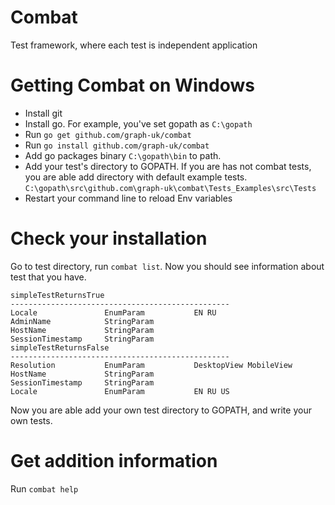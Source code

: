 # Combat
Test framework, where each test is independent application

Getting Combat on Windows
=====
* Install git
* Install go. For example, you've set gopath as `C:\gopath`
* Run `go get github.com/graph-uk/combat`
* Run `go install github.com/graph-uk/combat`
* Add go packages binary `C:\gopath\bin` to path.
* Add your test's directory to GOPATH. If you are has not combat tests, you are able add directory with default example tests.
`C:\gopath\src\github.com\graph-uk\combat\Tests_Examples\src\Tests`
* Restart your command line to reload Env variables

Check your installation
=====
Go to test directory, run `combat list`. Now you should see information about test that you have.
```
simpleTestReturnsTrue
-------------------------------------------------
Locale               EnumParam           EN RU
AdminName            StringParam
HostName             StringParam
SessionTimestamp     StringParam
simpleTestReturnsFalse
-------------------------------------------------
Resolution           EnumParam           DesktopView MobileView
HostName             StringParam
SessionTimestamp     StringParam
Locale               EnumParam           EN RU US
```
Now you are able add your own test directory to GOPATH, and write your own tests.

Get addition information
=====
Run `combat help`
